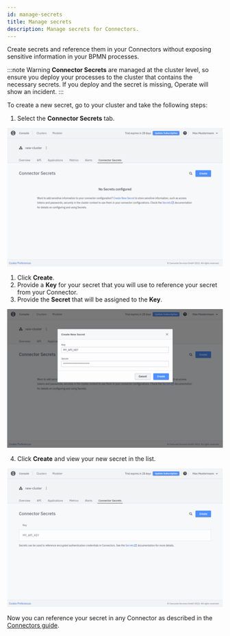 ```yaml
---
id: manage-secrets
title: Manage secrets
description: Manage secrets for Connectors.
---
```


Create secrets and reference them in your Connectors without exposing sensitive information in your BPMN processes.

:::note Warning
**Connector Secrets** are managed at the cluster level, so ensure you deploy your processes to the cluster that contains the necessary secrets.
If you deploy and the secret is missing, Operate will show an incident.
:::

To create a new secret, go to your cluster and take the following steps:

1. Select the **Connector Secrets** tab.

![secrets](./img/cluster-detail-secrets.png)

1. Click **Create**.
2. Provide a **Key** for your secret that you will use to reference your secret from your Connector.
3. Provide the **Secret** that will be assigned to the **Key**.

![secrets-create](./img/cluster-detail-secrets-create.png)

4. Click **Create** and view your new secret in the list.

![secrets-view](./img/cluster-detail-secrets-view.png)

Now you can reference your secret in any Connector as described in the [Connectors guide](../../connectors/use-connectors.md#using-secrets).
